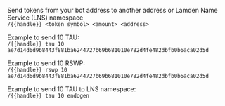 Send tokens from your bot address to another address or Lamden Name Service (LNS) namespace  
`/{{handle}} <token symbol> <amount> <address>`

Example to send 10 TAU:  
`/{{handle}} tau 10 ae7d14d6d9b8443f881ba6244727b69b681010e782d4fe482dbfb0b6aca02d5d`

Example to send 10 RSWP:  
`/{{handle}} rswp 10 ae7d14d6d9b8443f881ba6244727b69b681010e782d4fe482dbfb0b6aca02d5d`

Example to send 10 TAU to LNS namespace:  
`/{{handle}} tau 10 endogen`